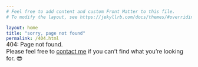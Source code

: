 ```yaml
---
# Feel free to add content and custom Front Matter to this file.
# To modify the layout, see https://jekyllrb.com/docs/themes/#overriding-theme-defaults

layout: home
title: "sorry, page not found"
permalink: /404.html
---
```

<p style="position:relative;top:-32px;padding-bottom:12px;font-size:1.1em;">404: Page not found.<br />Please feel free to <a href="https://jenett.org/contact/">contact me</a> if you can’t find what you’re looking for. 😎</p>